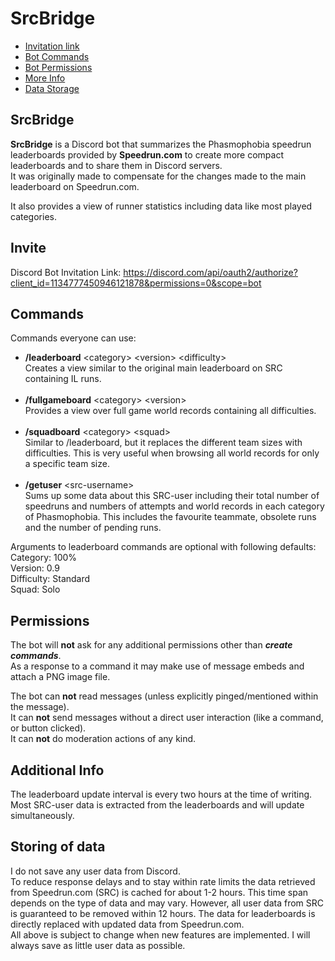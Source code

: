 # SrcBridge

* [Invitation link](#invite)
* [Bot Commands](#commands)
* [Bot Permissions](#permissions)
* [More Info](#additional-info)
* [Data Storage](#storing-of-data)

## SrcBridge

**SrcBridge** is a Discord bot that summarizes the Phasmophobia speedrun leaderboards
provided by **Speedrun.com** to create more compact leaderboards and to share them in Discord servers.
<br>It was originally made to compensate for the changes made to the main leaderboard on Speedrun.com.

It also provides a view of runner statistics including data like most played categories.

## Invite

Discord Bot Invitation Link: https://discord.com/api/oauth2/authorize?client_id=1134777450946121878&permissions=0&scope=bot

## Commands

Commands everyone can use:

* **/leaderboard** \<category\> \<version\> \<difficulty\>
  <br>Creates a view similar to the original main leaderboard on SRC containing IL runs.
  <br><br>
* **/fullgameboard** \<category\> \<version\>
  <br>Provides a view over full game world records containing all difficulties.
  <br><br>
* **/squadboard** \<category\> \<squad\>
  <br>Similar to /leaderboard, but it replaces the different team sizes with difficulties.
  This is very useful when browsing all world records for only a specific team size.
  <br><br>
* **/getuser** \<src-username\>
  <br>Sums up some data about this SRC-user including their total number of speedruns
  and numbers of attempts and world records in each category of Phasmophobia.
  This includes the favourite teammate, obsolete runs and the number of pending runs.


Arguments to leaderboard commands are optional with following defaults:
<br>Category: 100%
<br>Version: 0.9
<br>Difficulty: Standard
<br>Squad: Solo

## Permissions

The bot will **not** ask for any additional permissions other than ***create commands***.
<br>As a response to a command it may make use of message embeds and attach a PNG image file.

The bot can **not** read messages (unless explicitly pinged/mentioned within the message).
<br>It can **not** send messages without a direct user interaction (like a command, or button clicked).
<br> It can **not** do moderation actions of any kind.

## Additional Info

The leaderboard update interval is every two hours at the time of writing.
<br>Most SRC-user data is extracted from the leaderboards and will update simultaneously.

## Storing of data

I do not save any user data from Discord.
<br>To reduce response delays and to stay within rate limits the data retrieved from Speedrun.com (SRC)
is cached for about 1-2 hours. This time span depends on the type of data and may vary.
However, all user data from SRC is guaranteed to be removed within 12 hours.
The data for leaderboards is directly replaced with updated data from Speedrun.com.
<br>All above is subject to change when new features are implemented.
I will always save as little user data as possible.

